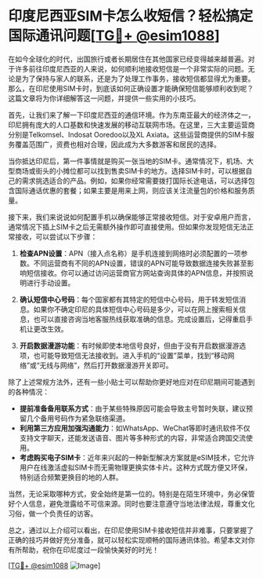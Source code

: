 # 印度尼西亚SIM卡怎么收短信？轻松搞定国际通讯问题[[TG💪+ @esim1088](https://t.me/s/esim1088)]

在如今全球化的时代，出国旅行或者长期居住在其他国家已经变得越来越普遍。对于许多前往印度尼西亚的人来说，如何顺利地接收短信是一个非常实际的问题。无论是为了保持与家人的联系，还是为了处理工作事务，接收短信都显得尤为重要。那么，在印尼使用SIM卡时，到底该如何正确设置才能确保短信能够顺利收到呢？这篇文章将为你详细解答这一问题，并提供一些实用的小技巧。

首先，让我们来了解一下印度尼西亚的通信环境。作为东南亚最大的经济体之一，印尼拥有庞大的人口基数和快速发展的移动互联网市场。在这里，三大主要运营商分别是Telkomsel、Indosat Ooredoo以及XL Axiata。这些运营商提供的SIM卡服务覆盖范围广，资费也相对合理，因此成为大多数游客和居民的选择。

当你抵达印尼后，第一件事情就是购买一张当地的SIM卡。通常情况下，机场、大型商场或街头的小摊位都可以找到售卖SIM卡的地方。选择SIM卡时，可以根据自己的需求挑选适合的产品。例如，如果你经常需要拨打国际长途电话，可以选择包含国际通话优惠的套餐；如果主要是用来上网，则应该关注流量包的价格和服务质量。

接下来，我们来说说如何配置手机以确保能够正常接收短信。对于安卓用户而言，通常情况下插上SIM卡之后无需额外操作即可直接使用。但如果你发现短信无法正常接收，可以尝试以下步骤：

1. **检查APN设置**：APN（接入点名称）是手机连接到网络时必须配置的一项参数。不同运营商有不同的APN设置，错误的APN可能导致数据连接失败甚至影响短信接收。你可以通过访问运营商官方网站查询具体的APN信息，并按照说明进行手动设置。
   
2. **确认短信中心号码**：每个国家都有其特定的短信中心号码，用于转发短信消息。如果你不确定印尼的具体短信中心号码是多少，可以在网上搜索相关信息，也可以直接咨询当地客服热线获取准确的信息。完成设置后，记得重启手机让更改生效。

3. **开启数据漫游功能**：有时候即使本地信号良好，但由于没有开启数据漫游选项，也可能导致短信无法接收到。进入手机的“设置”菜单，找到“移动网络”或“无线与网络”，然后打开数据漫游开关即可。

除了上述常规方法外，还有一些小贴士可以帮助你更好地应对在印尼期间可能遇到的各种情况：

- **提前准备备用联系方式**：由于某些特殊原因可能会导致主号暂时失联，建议预留几个备用号码作为紧急联络渠道。
- **利用第三方应用加强沟通能力**：如WhatsApp、WeChat等即时通讯软件不仅支持文字聊天，还能发送语音、图片等多种形式的内容，非常适合跨国交流使用。
- **考虑购买电子SIM卡**：近年来兴起的一种新型解决方案就是eSIM技术，它允许用户在线激活虚拟SIM卡而无需物理更换实体卡片。这种方式既方便又环保，特别适合频繁更换目的地的人群。

当然，无论采取哪种方式，安全始终是第一位的。特别是在陌生环境中，务必保管好个人信息，避免泄露给不可信来源。同时也要注意遵守当地法律法规，尊重文化习俗，做一个负责任的访客。

总之，通过以上介绍可以看出，在印尼使用SIM卡接收短信并非难事，只要掌握了正确的技巧并做好充分准备，就可以轻松实现顺畅的国际通讯体验。希望本文对你有所帮助，祝你在印尼度过一段愉快美好的时光！

[[TG💪+ @esim1088](https://t.me/s/esim1088) ![Image](https://i.postimg.cc/4NQfJmqS/Snipaste-2025-05-13-00-14-12.png)]